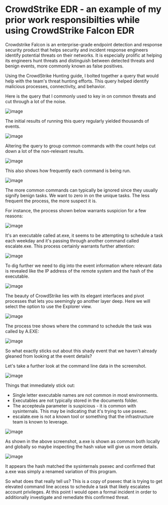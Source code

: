 # CrowdStrike EDR - an example of my prior work responsibilties while using CrowdStrike Falcon EDR

Crowdstrike Falcon is an enterprise-grade endpoint detection and response security product that helps security and incident response engineers identify potential threats on their networks. It is especially prolific at helping its engineers hunt threats and distinguish between detected threats and benign events, more commonly known as false positives. 

Using the CrowdStrike Hunting guide, I bolted together a query that would help with the team's threat hunting efforts. This query helped identify malicious processes, connectivity, and behavior.

Here is the query that I commonly used to key in on common threats and cut through a lot of the noise.

![image](https://user-images.githubusercontent.com/105020710/186570254-e26e5652-7a79-405f-9f35-0306cf801121.png)

The initial results of running this query regularly yielded thousands of events.

![image](https://user-images.githubusercontent.com/105020710/186574306-631883a9-9672-42f7-ab27-03b706f33de8.png)


Altering the query to group common commands with the count helps cut down a lot of the non-relevant results.

![image](https://user-images.githubusercontent.com/105020710/186574492-35b5a0aa-c8c3-4364-8c22-9211e5af42b0.png)


This also shows how frequently each command is being run. 

![image](https://user-images.githubusercontent.com/105020710/186574708-c35512ff-95b0-4ed1-a948-cb7fabcf6bfb.png)


The more common commands can typically be ignored since they usually signify benign tasks. We want to zero in on the unique tasks. The less frequent the process, the more suspect it is.

For instance, the process shown below warrants suspicion for a few reasons:

![image](https://user-images.githubusercontent.com/105020710/186571489-909374bf-cae9-4c7c-85ce-501e8405d29a.png)

It's an executable called at.exe, it seems to be attempting to schedule a task each weekday and it's passing through another command called escalate.exe. This process certainly warrants further attention:

![image](https://user-images.githubusercontent.com/105020710/186571674-660a5210-80c8-4ad8-87af-a099c87c79a5.png)

To dig further we need to dig into the event information where relevant data is revealed like the IP address of the remote system and the hash of the executable.

![image](https://user-images.githubusercontent.com/105020710/186575097-0694718b-9448-47b7-a4e0-06346195b6f7.png)


The beauty of CrowdStrike lies with its elegant interfaces and pivot processes that lets you seemingly go another layer deep. Here we will select the option to use the Explorer view.

![image](https://user-images.githubusercontent.com/105020710/186572092-48d27c63-65b4-44fa-a78a-378c8f2f0df4.png)

The process tree shows where the command to schedule the task was called by A.EXE:

![image](https://user-images.githubusercontent.com/105020710/186574898-6c15c724-b3f7-40f4-85de-6aeddcaf1d02.png)


So what exactly sticks out about this shady event that we haven't already gleaned from looking at the event details?

Let's take a further look at the command line data in the screenshot.

![image](https://user-images.githubusercontent.com/105020710/186572470-f2c7b8a1-a378-430e-a79b-a0316fdaf00e.png)

Things that immediately stick out:

* Single letter executable names are not common in most environments.
* Executables are not typically stored in the documents folder.
* The accepteula parameter is suspicious - it is common with sysinternals. This may be indicating that it's trying to use psexec.
* escalate.exe is not a known tool or something that the infrastructure team is known to leverage.

![image](https://user-images.githubusercontent.com/105020710/186573547-2aa7f5ca-78a8-4b8d-8ac8-146e83160761.png)


As shown in the above screenshot, a.exe is shown as common both locally and globally so maybe inspecting the hash value will give us more details.

![image](https://user-images.githubusercontent.com/105020710/186573707-0278ac3d-4309-44d4-9181-0a4804b87fa2.png)

It appears the hash matched the sysinternals psexec and confirmed that a.exe was simply a renamed variation of this program.

So what does that really tell us? This is a copy of psexec that is trying to get elevated command line access to schedule a task that likely escalates account privileges. At this point I would open a formal incident in order to additionally investigate and remediate this confirmed threat.

